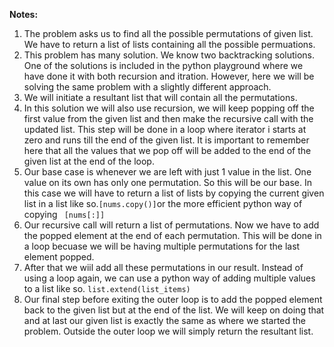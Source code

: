**Notes:** 

1. The problem asks us to find all the possible permutations of given list. We have to return a list of lists containing all the possible permuations.
2. This problem has many solution. We know two backtracking solutions. One of the solutions is included in the python playground where we have done it with both recursion and itration. However, here we will be solving the same problem with a slightly different approach.
3. We will initiate a resultant list that will contain all the permutations.
4. In this solution we will also use recursion, we will keep popping off the first value from the given list and then make the recursive call with the updated list. This step will be done in a loop where iterator i starts at zero and runs till the end of the given list. It is important to remember here that all the values that we pop off will be added to the end of the given list at the end of the loop.
5. Our base case is whenever we are left with just 1 value in the list. One value on its own has only one permutation. So this will be our base. In this case we will have to return a list of lists by copying the current given list in a list like so.`[nums.copy()]`or the more efficient python way of copying ` [nums[:]]`
6. Our recursive call will return a list of permutations. Now we have to add the popped element at the end of each permutation. This will be done in a loop becuase we will be having multiple permutations for the last element popped.
7. After that we wiil add all these permutations in our result. Instead of using a loop again, we can use a python way of adding multiple values to a list like so. `list.extend(list_items)`
8. Our final step before exiting the outer loop is to add the popped element back to the given list but at the end of the list. We will keep on doing that and at last our given list is exactly the same as where we started the problem. Outside the outer loop we will simply return the resultant list.
